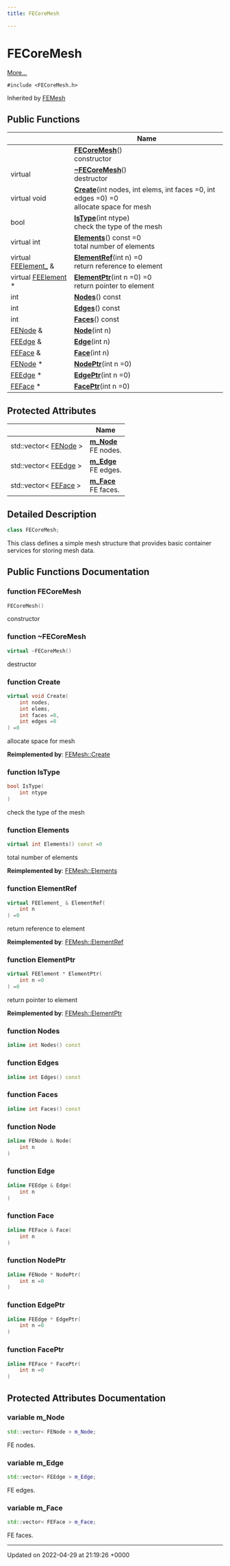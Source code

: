 ```yaml
---
title: FECoreMesh

---
```


# FECoreMesh



 [More...](#detailed-description)


`#include <FECoreMesh.h>`

Inherited by [FEMesh](../Classes/classFEMesh.md)

## Public Functions

|                | Name           |
| -------------- | -------------- |
| | **[FECoreMesh](../Classes/classFECoreMesh.md#function-fecoremesh)**()<br>constructor  |
| virtual | **[~FECoreMesh](../Classes/classFECoreMesh.md#function-~fecoremesh)**()<br>destructor  |
| virtual void | **[Create](../Classes/classFECoreMesh.md#function-create)**(int nodes, int elems, int faces =0, int edges =0) =0<br>allocate space for mesh  |
| bool | **[IsType](../Classes/classFECoreMesh.md#function-istype)**(int ntype)<br>check the type of the mesh  |
| virtual int | **[Elements](../Classes/classFECoreMesh.md#function-elements)**() const =0<br>total number of elements  |
| virtual [FEElement_](../Classes/classFEElement__.md) & | **[ElementRef](../Classes/classFECoreMesh.md#function-elementref)**(int n) =0<br>return reference to element  |
| virtual [FEElement](../Classes/classFEElement.md) * | **[ElementPtr](../Classes/classFECoreMesh.md#function-elementptr)**(int n =0) =0<br>return pointer to element  |
| int | **[Nodes](../Classes/classFECoreMesh.md#function-nodes)**() const |
| int | **[Edges](../Classes/classFECoreMesh.md#function-edges)**() const |
| int | **[Faces](../Classes/classFECoreMesh.md#function-faces)**() const |
| [FENode](../Classes/classFENode.md) & | **[Node](../Classes/classFECoreMesh.md#function-node)**(int n) |
| [FEEdge](../Classes/classFEEdge.md) & | **[Edge](../Classes/classFECoreMesh.md#function-edge)**(int n) |
| [FEFace](../Classes/classFEFace.md) & | **[Face](../Classes/classFECoreMesh.md#function-face)**(int n) |
| [FENode](../Classes/classFENode.md) * | **[NodePtr](../Classes/classFECoreMesh.md#function-nodeptr)**(int n =0) |
| [FEEdge](../Classes/classFEEdge.md) * | **[EdgePtr](../Classes/classFECoreMesh.md#function-edgeptr)**(int n =0) |
| [FEFace](../Classes/classFEFace.md) * | **[FacePtr](../Classes/classFECoreMesh.md#function-faceptr)**(int n =0) |

## Protected Attributes

|                | Name           |
| -------------- | -------------- |
| std::vector< [FENode](../Classes/classFENode.md) > | **[m_Node](../Classes/classFECoreMesh.md#variable-m-node)** <br>FE nodes.  |
| std::vector< [FEEdge](../Classes/classFEEdge.md) > | **[m_Edge](../Classes/classFECoreMesh.md#variable-m-edge)** <br>FE edges.  |
| std::vector< [FEFace](../Classes/classFEFace.md) > | **[m_Face](../Classes/classFECoreMesh.md#variable-m-face)** <br>FE faces.  |

## Detailed Description

```cpp
class FECoreMesh;
```


This class defines a simple mesh structure that provides basic container services for storing mesh data. 

## Public Functions Documentation

### function FECoreMesh

```cpp
FECoreMesh()
```

constructor 

### function ~FECoreMesh

```cpp
virtual ~FECoreMesh()
```

destructor 

### function Create

```cpp
virtual void Create(
    int nodes,
    int elems,
    int faces =0,
    int edges =0
) =0
```

allocate space for mesh 

**Reimplemented by**: [FEMesh::Create](../Classes/classFEMesh.md#function-create)


### function IsType

```cpp
bool IsType(
    int ntype
)
```

check the type of the mesh 

### function Elements

```cpp
virtual int Elements() const =0
```

total number of elements 

**Reimplemented by**: [FEMesh::Elements](../Classes/classFEMesh.md#function-elements)


### function ElementRef

```cpp
virtual FEElement_ & ElementRef(
    int n
) =0
```

return reference to element 

**Reimplemented by**: [FEMesh::ElementRef](../Classes/classFEMesh.md#function-elementref)


### function ElementPtr

```cpp
virtual FEElement * ElementPtr(
    int n =0
) =0
```

return pointer to element 

**Reimplemented by**: [FEMesh::ElementPtr](../Classes/classFEMesh.md#function-elementptr)


### function Nodes

```cpp
inline int Nodes() const
```


### function Edges

```cpp
inline int Edges() const
```


### function Faces

```cpp
inline int Faces() const
```


### function Node

```cpp
inline FENode & Node(
    int n
)
```


### function Edge

```cpp
inline FEEdge & Edge(
    int n
)
```


### function Face

```cpp
inline FEFace & Face(
    int n
)
```


### function NodePtr

```cpp
inline FENode * NodePtr(
    int n =0
)
```


### function EdgePtr

```cpp
inline FEEdge * EdgePtr(
    int n =0
)
```


### function FacePtr

```cpp
inline FEFace * FacePtr(
    int n =0
)
```


## Protected Attributes Documentation

### variable m_Node

```cpp
std::vector< FENode > m_Node;
```

FE nodes. 

### variable m_Edge

```cpp
std::vector< FEEdge > m_Edge;
```

FE edges. 

### variable m_Face

```cpp
std::vector< FEFace > m_Face;
```

FE faces. 

-------------------------------

Updated on 2022-04-29 at 21:19:26 +0000